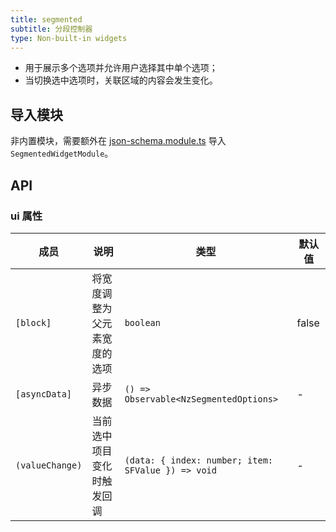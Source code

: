 ```yaml
---
title: segmented
subtitle: 分段控制器
type: Non-built-in widgets
---
```


- 用于展示多个选项并允许用户选择其中单个选项；
- 当切换选中选项时，关联区域的内容会发生变化。

## 导入模块

非内置模块，需要额外在 [json-schema.module.ts](https://github.com/hbyunzai/ng-yunzai/blob/master/src/app/shared/json-schema/json-schema.module.ts#L11) 导入 `SegmentedWidgetModule`。

## API

### ui 属性

| 成员 | 说明 | 类型 | 默认值 |
|----|----|----|-----|
| `[block]` | 将宽度调整为父元素宽度的选项 | `boolean` | false |  |
| `[asyncData]` | 异步数据 | `() => Observable<NzSegmentedOptions>` | - |  |
| `(valueChange)` | 当前选中项目变化时触发回调 | `(data: { index: number; item: SFValue }) => void` | - |  |
